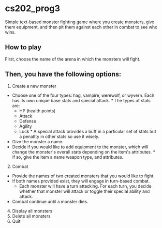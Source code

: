 # cs202_prog3
Simple text-based monster fighting game where you create monsters, give them equipment, and then pit them against each other in combat to see who wins.

How to play
-----------
First, choose the name of the arena in which the monsters will fight.

Then, you have the following options:
-------------------------------------
1) Create a new monster
  *  Choose one of the four types: hag, vampire, werewolf, or wyvern. Each has its own unique base stats and special attack.
    * The types of stats are:
      * HP (health points)
      * Attack
      * Defense
      * Agility
      * Luck 
    * A special attack provides a buff in a particular set of stats but a penatlty in other stats so use it wisely.
  *  Give the monster a name.
  *  Decide if you would like to add equipment to the monster, which will change the monster's overall stats depending on the item's attributes.
    * If so, give the item a name weapon type, and attributes.   
2) Combat
  * Provide the names of two created monsters that you would like to fight.
  * If both names provided exist, they will engage in turn-based combat.
    * Each monster will have a turn attacking. For each turn, you decide whether that monster will attack or toggle their special ability and attack.
  * Combat continue until a monster dies. 
4) Display all monsters
5) Delete all monsters
6) Quit

